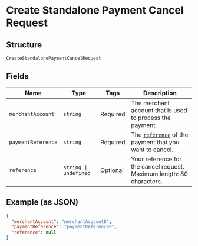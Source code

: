 
# Create Standalone Payment Cancel Request

## Structure

`CreateStandalonePaymentCancelRequest`

## Fields

| Name | Type | Tags | Description |
|  --- | --- | --- | --- |
| `merchantAccount` | `string` | Required | The merchant account that is used to process the payment. |
| `paymentReference` | `string` | Required | The [`reference`](https://docs.adyen.com/api-explorer/#/CheckoutService/latest/post/payments__reqParam_reference) of the payment that you want to cancel. |
| `reference` | `string \| undefined` | Optional | Your reference for the cancel request. Maximum length: 80 characters. |

## Example (as JSON)

```json
{
  "merchantAccount": "merchantAccount8",
  "paymentReference": "paymentReference0",
  "reference": null
}
```

